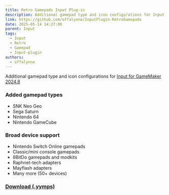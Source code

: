 ```yaml
---
title: Retro Gamepads Input Plug-in
description: Additional gamepad type and icon configurations for Input
link: https://github.com/offalynne/InputPlugin-RetroGamepads
date: 2025-05-14 14:27:00
parent: Input
tags:
  - Input
  - Retro
  - Gamepad
  - Input-plugin
authors:
  - offalynne
---
```

Additional gamepad type and icon configurations for [Input for GameMaker 2024.8](https://github.com/offalynne/Input)

### Added gamepad types
- SNK Neo Geo
- Sega Saturn
- Nintendo 64
- Nintendo GameCube
    
### Broad device support
- Nintendo Switch Online gamepads
- Classic/mini console gamepads
- 8BitDo gamepads and modkits
- Raphnet-tech adapters
- Mayflash adapters
- Many more (50+ devices)

### **[Download (.yymps)](https://github.com/offalynne/InputPlugin-RetroGamepads/releases)**